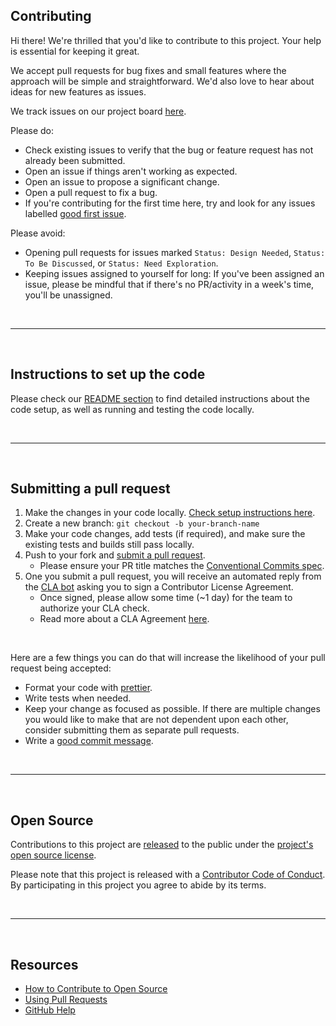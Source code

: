 ## Contributing

Hi there! We're thrilled that you'd like to contribute to this project. Your help is essential for keeping it great.

We accept pull requests for bug fixes and small features where the approach will be simple and straightforward. We'd also love to hear about ideas for new features as issues.

We track issues on our project board [here](https://github.com/META-MetaChain/metachain-token-bridge/issues).

Please do:

- Check existing issues to verify that the bug or feature request has not already been submitted.
- Open an issue if things aren't working as expected.
- Open an issue to propose a significant change.
- Open a pull request to fix a bug.
- If you're contributing for the first time here, try and look for any issues labelled [good first issue](https://github.com/META-MetaChain/metachain-token-bridge/contribute).

Please avoid:

- Opening pull requests for issues marked `Status: Design Needed`, `Status: To Be Discussed`, or `Status: Need Exploration`.
- Keeping issues assigned to yourself for long: If you've been assigned an issue, please be mindful that if there's no PR/activity in a week's time, you'll be unassigned.

<br />

---

<br />

## Instructions to set up the code

Please check our [README section](/README.md) to find detailed instructions about the code setup, as well as running and testing the code locally.

<br />

---

<br />

## Submitting a pull request

1. Make the changes in your code locally. [Check setup instructions here](/README.md).
2. Create a new branch: `git checkout -b your-branch-name`
3. Make your code changes, add tests (if required), and make sure the existing tests and builds still pass locally.
4. Push to your fork and [submit a pull request](https://github.com/META-MetaChain/metachain-token-bridge/pulls).
   - Please ensure your PR title matches the [Conventional Commits spec](https://www.conventionalcommits.org/).
5. One you submit a pull request, you will receive an automated reply from the [CLA bot](https://github.com/apps/cla-bot) asking you to sign a Contributor License Agreement.
   - Once signed, please allow some time (~1 day) for the team to authorize your CLA check.
   - Read more about a CLA Agreement [here](https://en.wikipedia.org/wiki/Contributor_License_Agreement).

<br />

Here are a few things you can do that will increase the likelihood of your pull request being accepted:

- Format your code with [prettier](https://prettier.io/).
- Write tests when needed.
- Keep your change as focused as possible. If there are multiple changes you would like to make that are not dependent upon each other, consider submitting them as separate pull requests.
- Write a [good commit message](http://tbaggery.com/2008/04/19/a-note-about-git-commit-messages.html).

<br />

---

<br />

## Open Source

Contributions to this project are [released](https://help.github.com/articles/github-terms-of-service/#6-contributions-under-repository-license) to the public under the [project's open source license](LICENSE).

Please note that this project is released with a [Contributor Code of Conduct](CODE_OF_CONDUCT.md). By participating in this project you agree to abide by its terms.

<br />

---

<br />

## Resources

- [How to Contribute to Open Source](https://opensource.guide/how-to-contribute/)
- [Using Pull Requests](https://help.github.com/articles/about-pull-requests/)
- [GitHub Help](https://help.github.com)
